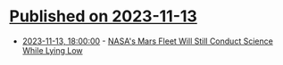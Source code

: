 # [Published on 2023-11-13](index.md)

* [2023-11-13, 18:00:00](https://science.slashdot.org/story/23/11/13/1546232/nasas-mars-fleet-will-still-conduct-science-while-lying-low?utm_source=rss1.0mainlinkanon&utm_medium=feed) - [NASA's Mars Fleet Will Still Conduct Science While Lying Low](https://science.slashdot.org/story/23/11/13/1546232/nasas-mars-fleet-will-still-conduct-science-while-lying-low?utm_source=rss1.0mainlinkanon&utm_medium=feed)
